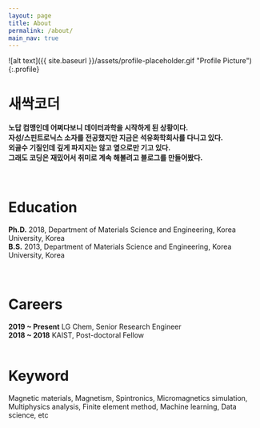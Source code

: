 ```yaml
---
layout: page
title: About
permalink: /about/
main_nav: true
---
```


![alt text]({{ site.baseurl }}/assets/profile-placeholder.gif "Profile Picture"){:.profile}

# 새싹코더
<b> 노답 컴맹인데 어쩌다보니 데이터과학을 시작하게 된 상황이다.<br>
자성/스핀트로닉스 소자를 전공했지만 지금은 석유화학회사를 다니고 있다.<br>
외골수 기질인데 깊게 파지지는 않고 옆으로만 기고 있다.<br>
그래도 코딩은 재밌어서 취미로 계속 해볼려고 블로그를 만들어봤다.<br> 
<br>
<br>
</b>

# Education
<b>Ph.D.</b> 2018, Department of Materials Science and Engineering, Korea University, Korea <br>
<b>B.S.</b> 2013, Department of Materials Science and Engineering, Korea University, Korea <br>
<br>
<br>

# Careers
<b>2019 ~ Present</b> LG Chem, Senior Research Engineer <br>
<b>2018 ~ 2018</b> KAIST, Post-doctoral Fellow
<br>
<br>

# Keyword
Magnetic materials,
Magnetism,
Spintronics,
Micromagnetics simulation,
Multiphysics analysis,
Finite element method,
Machine learning,
Data science, etc
